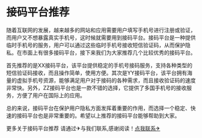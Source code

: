 # 接码平台推荐

随着互联网的发展，越来越多的网站和应用需要用户填写手机号进行注册或验证，而用户又不想暴露真实手机号，这时候就需要用到接码平台。接码平台是一种提供临时手机号的服务，用户可以通过这些临时手机号接收短信验证码，从而保护隐私。在市面上有很多接码平台，接下来我们为大家推荐几个比较优秀的接码平台。

首先推荐的是XX接码平台，该平台提供稳定的手机号接码服务，支持各种类型的短信验证码接收，而且操作简单，使用方便。其次是YY接码平台，该平台拥有海量的虚拟手机号资源，能够满足用户对于接码的各种需求，而且接收验证码的速度非常快。另外，ZZ接码平台也是一款不错的选择，它提供了多国手机号的接收服务，方便了用户在国际上的应用。

总的来说，接码平台在保护用户隐私方面发挥着重要的作用，而选择一个稳定、快速的接码平台也是非常重要的。希望以上推荐的接码平台能够帮助到大家。

更多关于接码平台推荐 请通过✈与我们联系,感谢阅读！[点我联系✈](https://s.G208.com)